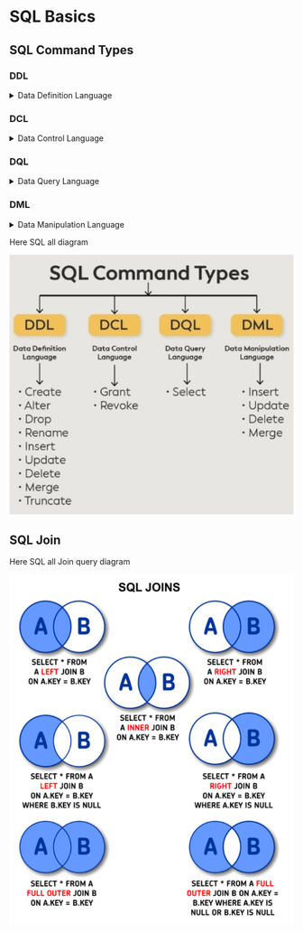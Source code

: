 # SQL Basics

## SQL Command Types

### DDL 

<details>
<summary>Data Definition Language</summary>

* Create
* Alter
* Drop
* Rename
* Insert
* Update
* Delete
* Merge
* Truncate

</details>

### DCL 

<details>
<summary>Data Control Language</summary>

* Grant
* Revoke

</details>

### DQL 

<details>
<summary>Data Query Language</summary>

* Select

</details>

### DML 

<details>
<summary>Data Manipulation Language</summary>

* Insert
* Update
* Delete
* Merge

</details>

Here SQL all diagram

![diagram](diagram.png)

## SQL Join

Here SQL all Join query diagram

![join](join.png)